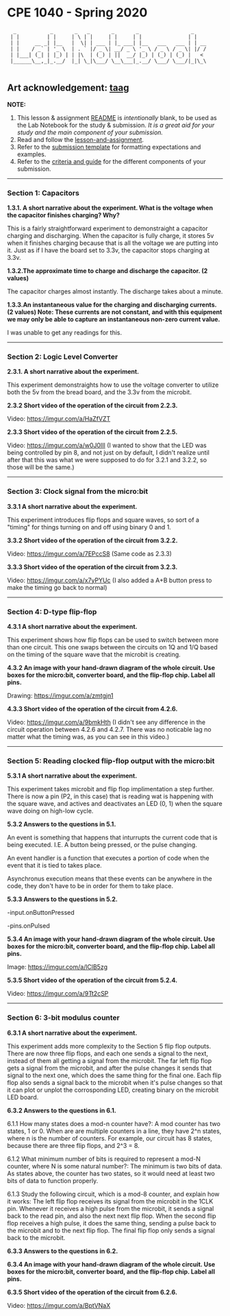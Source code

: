 # CPE 1040 - Spring 2020
```
  _           _       _   _       _       _                 _    
 | |         | |     | \ | |     | |     | |               | |   
 | |     __ _| |__   |  \| | ___ | |_ ___| |__   ___   ___ | | __
 | |    / _` | '_ \  | . ` |/ _ \| __/ _ \ '_ \ / _ \ / _ \| |/ /
 | |___| (_| | |_) | | |\  | (_) | ||  __/ |_) | (_) | (_) |   < 
 |______\__,_|_.__/  |_| \_|\___/ \__\___|_.__/ \___/ \___/|_|\_\
                                                                                                                      
```
Art acknowledgement: [taag](http://patorjk.com/software/taag/)
---

**NOTE:** 
1. This lesson & assignment [README](README.md) is _intentionally_ blank, to be used as the Lab Notebook for the study & submission. _It is a great aid for your study and the main component of your submission._
2. Read and follow the [lesson-and-assignment](lesson-and-assignment.md).
2. Refer to the [submission template](submission-template.md) for formatting expectations and examples. 
4. Refer to the [criteria and guide](criteria-and-guide.md) for the different components of your submission.
---

### Section 1: Capacitors

**1.3.1. A short narrative about the experiment. What is the voltage when the capacitor finishes charging? Why?**  

This is a fairly straightforward experiment to demonstraight a capacitor charging and discharging. When the capacitor is        fully charge, it stores 5v when it finishes charging because that is all the voltage we are putting into it. Just as if I have the board set to 3.3v, the capacitor stops charging at 3.3v.

**1.3.2.The approximate time to charge and discharge the capacitor. (2 values)**

The capacitor charges almost instantly. The discharge takes about a minute.

**1.3.3.An instantaneous value for the charging and discharging currents. (2 values) Note: These currents are not constant, and with this equipment we may only be able to capture an instantaneous non-zero current value.**

I was unable to get any readings for this.

---
### Section 2: Logic Level Converter

**2.3.1. A short narrative about the experiment.**

This experiment demonstraights how to use the voltage converter to utilize both the 5v from the bread board, and the 3.3v from the microbit.

**2.3.2 Short video of the operation of the circuit from 2.2.3.**

Video: https://imgur.com/a/HaZfVZT

**2.3.3 Short video of the operation of the circuit from 2.2.5.**

Video: https://imgur.com/a/w0J0IIl (I wanted to show that the LED was being controlled by pin 8, and not just on by default, I didn't realize until after that this was what we were supposed to do for 3.2.1 and 3.2.2, so those will be the same.)

---
### Section 3: Clock signal from the micro:bit

**3.3.1 A short narrative about the experiment.**

This experiment introduces flip flops and square waves, so sort of a "timing" for things turning on and off using binary 0 and 1.

**3.3.2 Short video of the operation of the circuit from 3.2.2.**

Video: https://imgur.com/a/7EPccS8 (Same code as 2.3.3)

**3.3.3 Short video of the operation of the circuit from 3.2.3.**

Video: https://imgur.com/a/x7yPYUc (I also added a A+B button press to make the timing go back to normal)

---
### Section 4: D-type flip-flop

**4.3.1 A short narrative about the experiment.**

This experiment shows how flip flops can be used to switch between more than one circuit. This one swaps between the circuits on 1Q and 1/Q based on the timing of the square wave that the microbit is creating.

**4.3.2 An image with your hand-drawn diagram of the whole circuit. Use boxes for the micro:bit, converter board, and the flip-flop chip. Label all pins.**

Drawing: https://imgur.com/a/zmtgjn1

**4.3.3 Short video of the operation of the circuit from 4.2.6.**

Video: https://imgur.com/a/9bmkHth (I didn't see any difference in the circuit operation between 4.2.6 and 4.2.7. There was no noticable lag no matter what the timing was, as you can see in this video.)

---
### Section 5: Reading clocked flip-flop output with the micro:bit

**5.3.1 A short narrative about the experiment.**

This experiment takes microbit and flip flop implimentation a step further. There is now a pin (P2, in this case) that is reading wat is happening with the square wave, and actives and deactivates an LED (0, 1) when the square wave doing on high-low cycle.

**5.3.2 Answers to the questions in 5.1.**

An event is something that happens that inturrupts the current code that is being executed. I.E. A button being pressed, or the pulse changing.

An event handler is a function that executes a portion of code when the event that it is tied to takes place.

Asynchronus execution means that these events can be anywhere in the code, they don't have to be in order for them to take place. 

**5.3.3 Answers to the questions in 5.2.**

-input.onButtonPressed

-pins.onPulsed

**5.3.4 An image with your hand-drawn diagram of the whole circuit. Use boxes for the micro:bit, converter board, and the flip-flop chip. Label all pins.**

Image: https://imgur.com/a/lClB5zg

**5.3.5 Short video of the operation of the circuit from 5.2.4.**

Video: https://imgur.com/a/9Tt2cSP

---
### Section 6: 3-bit modulus counter

**6.3.1 A short narrative about the experiment.**

This experiment adds more complexity to the Section 5 flip flop outputs. There are now three flip flops, and each one sends a signal to the next, instead of them all getting a signal from the microbit. The far left flip flop gets a signal from the microbit, and after the pulse changes it sends that signal to the next one, which does the same thing for the final one. Each flip flop also sends a signal back to the microbit when it's pulse changes so that it can plot or unplot the corrosponding LED, creating binary on the microbit LED board.

**6.3.2 Answers to the questions in 6.1.**

6.1.1 How many states does a mod-n counter have?: A mod counter has two states, 1 or 0. When are are multiple counters in a line, they have 2^n states, where n is the number of counters. For example, our circuit has 8 states, because there are three flip flops, and 2^3 = 8.

6.1.2 What minimum number of bits is required to represent a mod-N counter, where N is some natural number?: The minimum is two bits of data. As states above, the counter has two states, so it would need at least two bits of data to function properly.

6.1.3 Study the following circuit, which is a mod-8 counter, and explain how it works: The left flip flop receives its signal from the microbit in the 1CLK pin. Whenever it receives a high pulse from the microbit, it sends a signal back to the read pin, and also the next next flip flop. When the second flip flop receives a high pulse, it does the same thing, sending a pulse back to the microbit and to the next flip flop. The final flip flop only sends a signal back to the microbit.

**6.3.3 Answers to the questions in 6.2.**

**6.3.4 An image with your hand-drawn diagram of the whole circuit. Use boxes for the micro:bit, converter board, and the flip-flop chip. Label all pins.**

**6.3.5 Short video of the operation of the circuit from 6.2.6.**

Video: https://imgur.com/a/BptVNaX
